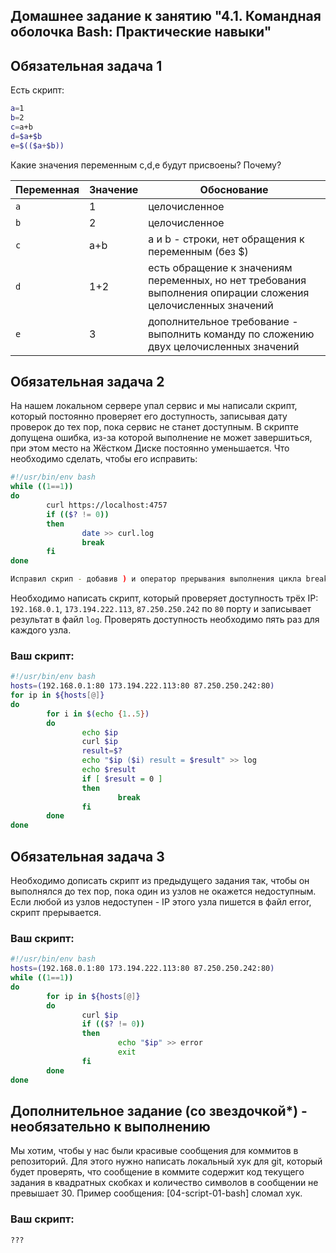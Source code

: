 ## Домашнее задание к занятию "4.1. Командная оболочка Bash: Практические навыки"

## Обязательная задача 1

Есть скрипт:
```bash
a=1
b=2
c=a+b
d=$a+$b
e=$(($a+$b))
```

Какие значения переменным c,d,e будут присвоены? Почему?

| Переменная  | Значение | Обоснование |
| ------------- | ------------- | ------------- |
| `a`  |  1  | целочисленное |
| `b`  |  2  | целочисленное |
| `c`  | a+b | a и b - строки, нет обращения к переменным (без $) |
| `d`  | 1+2 | есть обращение к значениям переменных, но нет требования выполнения опирации сложения целочисленных значений |
| `e`  |  3  | дополнительное требование - выполнить команду по сложению двух целочисленных значений |


## Обязательная задача 2
На нашем локальном сервере упал сервис и мы написали скрипт, который постоянно проверяет его доступность, записывая дату проверок до тех пор, пока сервис не станет доступным. В скрипте допущена ошибка, из-за которой выполнение не может завершиться, при этом место на Жёстком Диске постоянно уменьшается. Что необходимо сделать, чтобы его исправить:
```bash
#!/usr/bin/env bash
while ((1==1))
do
        curl https://localhost:4757
        if (($? != 0))
        then
                date >> curl.log
                break
        fi
done

Исправил скрип - добавив ) и оператор прерывания выполнения цикла break
```

Необходимо написать скрипт, который проверяет доступность трёх IP: `192.168.0.1`, `173.194.222.113`, `87.250.250.242` по `80` порту и записывает результат в файл `log`. Проверять доступность необходимо пять раз для каждого узла.

### Ваш скрипт:
```bash
#!/usr/bin/env bash
hosts=(192.168.0.1:80 173.194.222.113:80 87.250.250.242:80)
for ip in ${hosts[@]}
do
        for i in $(echo {1..5})
        do
                echo $ip
                curl $ip
                result=$?
                echo "$ip ($i) result = $result" >> log
                echo $result
                if [ $result = 0 ]
                then
                        break
                fi
        done
done
```

## Обязательная задача 3
Необходимо дописать скрипт из предыдущего задания так, чтобы он выполнялся до тех пор, пока один из узлов не окажется недоступным. Если любой из узлов недоступен - IP этого узла пишется в файл error, скрипт прерывается.

### Ваш скрипт:
```bash
#!/usr/bin/env bash
hosts=(192.168.0.1:80 173.194.222.113:80 87.250.250.242:80)
while ((1==1))
do
        for ip in ${hosts[@]}
        do
                curl $ip
                if (($? != 0))
                then
                        echo "$ip" >> error
                        exit
                fi
        done
done
```

## Дополнительное задание (со звездочкой*) - необязательно к выполнению

Мы хотим, чтобы у нас были красивые сообщения для коммитов в репозиторий. Для этого нужно написать локальный хук для git, который будет проверять, что сообщение в коммите содержит код текущего задания в квадратных скобках и количество символов в сообщении не превышает 30. Пример сообщения: \[04-script-01-bash\] сломал хук.

### Ваш скрипт:
```bash
???
```
